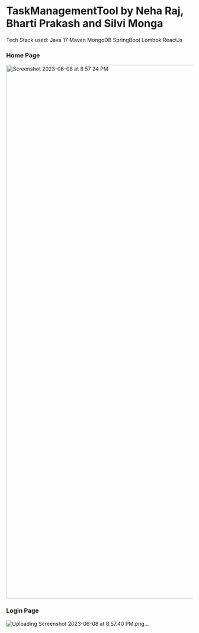 # TaskManagementTool by Neha Raj, Bharti Prakash and Silvi Monga

Tech Stack used:
Java 17
Maven
MongoDB
SpringBoot
Lombok
ReactJs



### Home Page
<img width="1440" alt="Screenshot 2023-06-08 at 8 57 24 PM" src="https://github.com/NA0724/TaskManagementTool/assets/115744904/7b60ff8d-daf6-4fbb-934b-5e64ebe79799">

### Login Page
![Uploading Screenshot 2023-06-08 at 8.57.40 PM.png…]()
